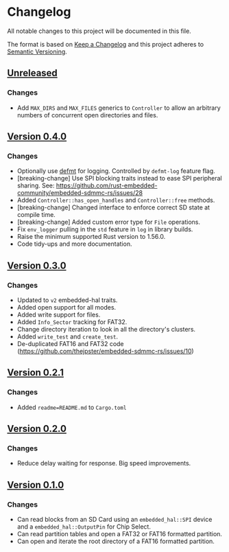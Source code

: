 # Changelog

All notable changes to this project will be documented in this file.

The format is based on [Keep a Changelog](http://keepachangelog.com/en/1.0.0/)
and this project adheres to [Semantic Versioning](http://semver.org/spec/v2.0.0.html).

## [Unreleased]

[Unreleased]: https://github.com/rust-embedded-community/embedded-sdmmc-rs/compare/v0.4.0...develop

### Changes
- Add `MAX_DIRS` and `MAX_FILES` generics to `Controller` to allow an arbitrary numbers of concurrent open directories and files.

## [Version 0.4.0](https://github.com/rust-embedded-community/embedded-sdmmc-rs/releases/tag/v0.4.0)

### Changes
- Optionally use [defmt](https://github.com/knurling-rs/defmt) for logging.
    Controlled by `defmt-log` feature flag.
- [breaking-change] Use SPI blocking traits instead to ease SPI peripheral sharing.
  See: https://github.com/rust-embedded-community/embedded-sdmmc-rs/issues/28
- Added `Controller::has_open_handles` and `Controller::free` methods.
- [breaking-change] Changed interface to enforce correct SD state at compile time.
- [breaking-change] Added custom error type for `File` operations.
- Fix `env_logger` pulling in the `std` feature in `log` in library builds.
- Raise the minimum supported Rust version to 1.56.0.
- Code tidy-ups and more documentation.

## [Version 0.3.0](https://github.com/rust-embedded-community/embedded-sdmmc-rs/releases/tag/v0.3.0)

### Changes

* Updated to `v2` embedded-hal traits.
* Added open support for all modes.
* Added write support for files.
* Added `Info_Sector` tracking for FAT32.
* Change directory iteration to look in all the directory's clusters.
* Added `write_test` and `create_test`.
* De-duplicated FAT16 and FAT32 code (https://github.com/thejpster/embedded-sdmmc-rs/issues/10)

## [Version 0.2.1](https://github.com/rust-embedded-community/embedded-sdmmc-rs/releases/tag/v0.2.1)

### Changes

* Added `readme=README.md` to `Cargo.toml`

## [Version 0.2.0](https://github.com/rust-embedded-community/embedded-sdmmc-rs/releases/tag/v0.2.0)

### Changes

* Reduce delay waiting for response. Big speed improvements.

## [Version 0.1.0](https://github.com/rust-embedded-community/embedded-sdmmc-rs/releases/tag/v0.1.1)

### Changes

* Can read blocks from an SD Card using an `embedded_hal::SPI` device and a
  `embedded_hal::OutputPin` for Chip Select.
* Can read partition tables and open a FAT32 or FAT16 formatted partition.
* Can open and iterate the root directory of a FAT16 formatted partition.
